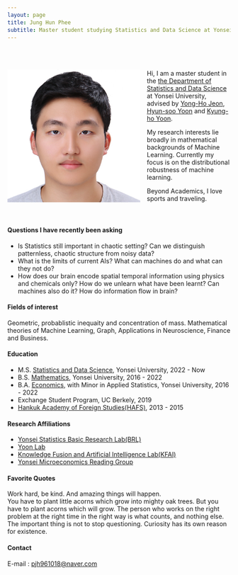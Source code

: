 ```yaml
---
layout: page
title: Jung Hun Phee
subtitle: Master student studying Statistics and Data Science at Yonsei University
---
```

<br><br><br>
<a href="url"><img src="/assets/img/23.jpg" align="left" height="300" width="300" style="float:left; padding-right:15px" ></a>
Hi, I am a master student in the [the Department of Statistics and Data Science](https://stat.yonsei.ac.kr/stat/index.do) at Yonsei University, advised by [Yong-Ho Jeon](https://stat.yonsei.ac.kr/faculty/name_search.do?mode=view&userId=zLn7yUITMUoRCLHT7RciHQ%3D%3D&sosokcd=), [Hyun-soo Yoon](https://kfai.yonsei.ac.kr/people/professor) and [Kyung-ho Yoon](https://sites.google.com/view/yoonlabyonsei/professor).

My research interests lie broadly in mathematical backgrounds of Machine Learning. Currently my focus is on the distributional robustness of machine learning.

Beyond Academics, I love sports and traveling.
<br><br><br>

#### Questions I have recently been asking
- Is Statistics still important in chaotic setting? Can we distinguish patternless, chaotic structure from noisy data?
- What is the limits of current AIs? What can machines do and what can they not do?
- How does our brain encode spatial temporal information using physics and chemicals only? How do we unlearn what have been learnt? Can machines also do it? How do information flow in brain?

#### Fields of interest
Geometric, probablistic inequaity and concentration of mass. Mathematical theories of Machine Learning, Graph, Applications in Neuroscience, Finance and Business.


#### Education
- M.S. [Statistics and Data Science](https://stat.yonsei.ac.kr/stat/index.do), Yonsei University, 2022 - Now
- B.S. [Mathematics](https://math.yonsei.ac.kr/math/index.do), Yonsei University, 2016 - 2022 
- B.A. [Economics](https://economics.yonsei.ac.kr/economics/index.do), with Minor in Applied Statistics, Yonsei University, 2016 - 2022
- Exchange Student Program, UC Berkely, 2019
- [Hankuk Academy of Foreign Studies(HAFS)](http://www.hafs.hs.kr/), 2013 - 2015

#### Research Affiliations
- [Yonsei Statistics Basic Research Lab(BRL)](https://www.dropbox.com/home/BRL-reading)
- [Yoon Lab](https://sites.google.com/view/yoonlabyonsei/)
- [Knowledge Fusion and Artificial Intelligence Lab(KFAI)](https://kfai.yonsei.ac.kr/home)
- [Yonsei Microeconomics Reading Group](https://cafe.naver.com/redxc1kj)


#### Favorite Quotes
Work hard, be kind. And amazing things will happen. <br>
You have to plant little acorns which grow into mighty oak trees. But you have to plant acorns which will grow. The person who works on the right problem at the right time in the right way is what counts, and nothing else.<br>
The important thing is not to stop questioning. Curiosity has its own reason for existence.


#### Contact
E-mail : pjh961018@naver.com

